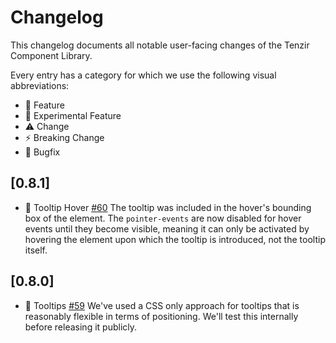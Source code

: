 # Changelog

This changelog documents all notable user-facing changes of the Tenzir 
Component Library.

Every entry has a category for which we use the following visual abbreviations:

- 🎁 Feature
- 🧬 Experimental Feature
- ⚠️  Change
- ⚡️ Breaking Change
- 🐞 Bugfix

## [0.8.1]
- 🐞 Tooltip Hover [#60](https://github.com/tenzir/ui-component-library/pull/60)
The tooltip was included in the hover's bounding box of the element. The 
`pointer-events` are now disabled for hover events until they become visible, 
meaning it can only be activated by hovering the element upon which the tooltip
is introduced, not the tooltip itself.

## [0.8.0]
- 🧬 Tooltips [#59](https://github.com/tenzir/ui-component-library/pull/59)
We've used a CSS only approach for tooltips that is reasonably flexible in terms
of positioning. We'll test this internally before releasing it publicly.
